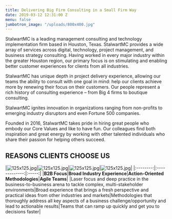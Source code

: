 ```yaml
---
title: Delivering Big Firm Consulting in a Small Firm Way
date: 2019-03-12 12:31:00 Z
menu: false
jumbotron_image: "/uploads/800x400.jpg"
---
```


StalwartMC is a leading management consulting and technology implementation firm based in Houston, Texas. StalwartMC provides a wide array of services across digital, technology, project management, and business strategy consulting. Having worked in every major industry within the greater Houston region, our primary focus is on stimulating and enabling better customer experiences for clients from all industries.

StalwartMC has unique depth in project delivery experience, allowing our teams the ability to consult with one goal in mind: help our clients achieve more by renewing their focus on their customers. Our people represent a rich history of consulting experience – from Big 4 firms to boutique consulting.

StalwartMC ignites innovation in organizations ranging from non-profits to emerging industry disruptors and even Fortune 500 companies.

Founded in 2016, StalwartMC takes pride in hiring great people who embody our Core Values and like to have fun. Our colleagues find both inspiration and great energy by working with other talented individuals who share their passion for helping others succeed.

## REASONS CLIENTS CHOOSE US

|![125x125.jpg](/uploads/125x125.jpg)|![125x125.jpg](/uploads/125x125.jpg)|![125x125.jpg](/uploads/125x125.jpg)|![125x125.jpg](/uploads/125x125.jpg)|
|:--------:|:-------------:|:-----:|
|**B2B Focus**|**Broad Industry Experience**|**Action-Oriented Methodologies**|**Agile Teams**|
|Laser focus and deep practice in the business-to-business arena to tackle complex, multi-stakeholder environments|Broad experience that brings a fresh perspective and practical ideas from other industries and markets|Methodologies that thoroughly address all key aspects of a business challenge/opportunity and lead to actionable results|Teams that can ramp up quickly and get you to decisions faster|
